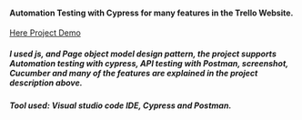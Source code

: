 #### Automation Testing with Cypress for many features in the Trello Website.

[Here Project Demo](https://github.com/Raghad1223666/Trello-project-Automation-Testing-Cypress/blob/main/Task-Description-Automation-Cypress.pdfhttps://github.com/Raghad1223666/Trello-project-Automation-Testing-Cypress/blob/main/Task-Description-Automation-Cypress.pdf)

##### I used js, and Page object model design pattern, the project supports Automation testing with cypress, API testing with Postman, screenshot, Cucumber and many of the features are explained in the project description above. 

##### Tool used: Visual studio code IDE, Cypress and Postman.
